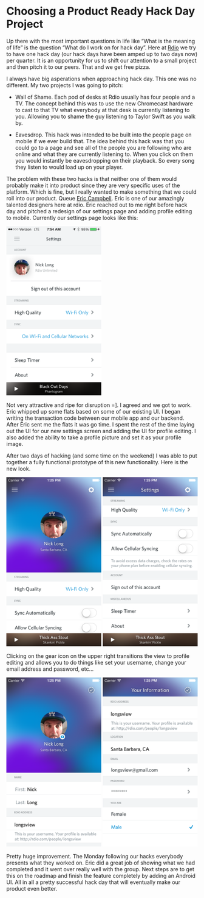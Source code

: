 Choosing a Product Ready Hack Day Project
=========================================

Up there with the most important questions in life like “What is the meaning of life”
is the question “What do I work on for hack day”. Here at [Rdio][2] we try to have
one hack day (our hack days have been amped up to two days now) per quarter. It is
an opportunity for us to shift our attention to a small project and then pitch
it to our peers. That and we get free pizza.

I always have big asperations when approaching hack day. This one was no different.
My two projects I was going to pitch:

- Wall of Shame. Each pod of desks at Rdio usually has four people and a TV. The concept behind this
was to use the new Chromecast hardware to cast to that TV what everybody at that desk
is currently listening to you. Allowing you to shame the guy listening to Taylor Swift
as you walk by.

- Eavesdrop. This hack was intended to be built into the people page on mobile
if we ever build that. The idea behind this hack was that you could go to a page and
see all of the people you are following who are online and what they are currently
listening to. When you click on them you would instantly be eavesdropping on their
playback. So every song they listen to would load up on your player.

The problem with these two hacks is that neither one of them would probably make it
into product since they are very specific uses of the platform. Which is fine, but I
really wanted to make something that we could roll into our product. Queue [Eric Campbell][3].
Eric is one of our amazingly talented designers here at rdio. Eric reached out to me
right before hack day and pitched a redesign of our settings page and adding
profile editing to mobile. Currently our settings page looks like this:

<img src="media/hack_day/settings.PNG" width=250 height=444/>

Not very attractive and ripe for disruption =]. I agreed and we got to work. Eric whipped
up some flats based on some of our existing UI. I began writing the transaction code between
our mobile app and our backend. After Eric sent me the flats it was go time. I spent the
rest of the time laying out the UI for our new settings screen and adding the UI
for profile editing. I also added the ability to take a profile picture and set it as
your profile image.

After two days of hacking (and some time on the weekend) I was able to put together a fully
functional prototype of this new functionality. Here is the new look.

<div><img src="media/hack_day/1.png" width=250 height=444/>
<img src="media/hack_day/2.png" width=250 height=444/></div>

Clicking on the gear icon on the upper right transitions the view to 
profile editing and allows you to do things like set your username,
change your email address and password, etc...

<div><img src="media/hack_day/3.png" width=250 height=444/>
<img src="media/hack_day/4.png" width=250 height=444/></div>

Pretty huge improvement. The Monday following our hacks everybody presents what they worked
on. Eric did a great job of showing what we had completed and it went over really well with the group.
Next steps are to get this on the roadmap and finish the feature completely by adding an
Android UI. All in all a pretty successful hack day that will eventually make our product even better.

[2]: http://www.rdio.com/
[3]: http://www.rdio.com/people/ecampbell/
